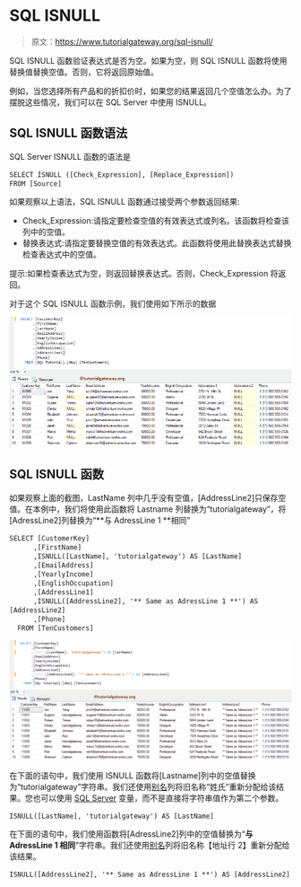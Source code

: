# SQL ISNULL

> 原文：<https://www.tutorialgateway.org/sql-isnull/>

SQL ISNULL 函数验证表达式是否为空。如果为空，则 SQL ISNULL 函数将使用替换值替换空值。否则，它将返回原始值。

例如，当您选择所有产品和的折扣价时，如果您的结果返回几个空值怎么办。为了摆脱这些情况，我们可以在 SQL Server 中使用 ISNULL。

## SQL ISNULL 函数语法

SQL Server ISNULL 函数的语法是

```
SELECT ISNULL ([Check_Expression], [Replace_Expression])
FROM [Source]
```

如果观察以上语法，SQL ISNULL 函数通过接受两个参数返回结果:

*   Check_Expression:请指定要检查空值的有效表达式或列名。该函数将检查该列中的空值。
*   替换表达式:请指定要替换空值的有效表达式。此函数将使用此替换表达式替换检查表达式中的空值。

提示:如果检查表达式为空，则返回替换表达式。否则，Check_Expression 将返回。

对于这个 SQL ISNULL 函数示例，我们使用如下所示的数据

![SQL ISNULL 1](img/45e513e215d977da5b85a1877cb8aaaf.png)

## SQL ISNULL 函数

如果观察上面的截图，LastName 列中几乎没有空值，[AddressLine2]只保存空值。在本例中，我们将使用此函数将 Lastname 列替换为“tutorialgateway”，将[AdressLine2]列替换为“**与 AdressLine 1 **相同”

```
SELECT [CustomerKey]
      ,[FirstName]
      ,ISNULL([LastName], 'tutorialgateway') AS [LastName]
      ,[EmailAddress]
      ,[YearlyIncome]
      ,[EnglishOccupation]
      ,[AddressLine1]
      ,ISNULL([AddressLine2], '** Same as AdressLine 1 **') AS [AddressLine2]
      ,[Phone]
  FROM [TenCustomers]
```

![SQL ISNULL 2](img/730ff3006b9626aa921b697e3c183719.png)

在下面的语句中，我们使用 ISNULL 函数将[Lastname]列中的空值替换为“tutorialgateway”字符串。我们还使用[别名](https://www.tutorialgateway.org/sql-alias/)列将旧名称“姓氏”重新分配给该结果。您也可以使用 [SQL Server](https://www.tutorialgateway.org/sql/) 变量，而不是直接将字符串值作为第二个参数。

```
ISNULL([LastName], 'tutorialgateway') AS [LastName]
```

在下面的语句中，我们使用函数将[AdressLine2]列中的空值替换为“**与 AdressLine 1 相同**”字符串。我们还使用[别名](https://www.tutorialgateway.org/sql-alias/)列将旧名称【地址行 2】重新分配给该结果。

```
ISNULL([AddressLine2], '** Same as AdressLine 1 **') AS [AddressLine2]
```